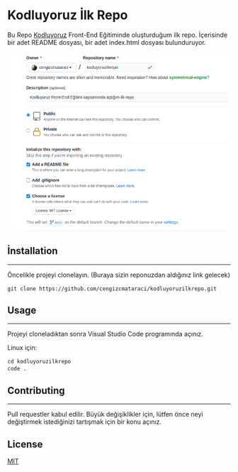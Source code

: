# Kodluyoruz İlk Repo
Bu Repo [Kodluyoruz](kodluyoruz.org) Front-End Eğitiminde oluşturduğum ilk repo. İçerisinde bir adet README dosyası, bir adet index.html dosyası bulunduruyor.

![picture](https://raw.githubusercontent.com/Kodluyoruz/taskforce/main/git/odev1/figures/github.png)

## İnstallation
---
Öncelikle projeyi clonelayın. (Buraya sizin reponuzdan aldığınız link gelecek)

```
git clone https://github.com/cengizcmataraci/kodluyoruzilkrepo.git
```
## Usage
---
Projeyi cloneladıktan sonra Visual Studio Code programında açınız.

Linux için:
```
cd kodluyoruzilkrepo
code .
```
## Contributing
---
Pull requestler kabul edilir. Büyük değişiklikler için, lütfen önce neyi değiştirmek istediğinizi tartışmak için bir konu açınız.

## License
[MIT](https://choosealicense.com/licenses/mit/)
